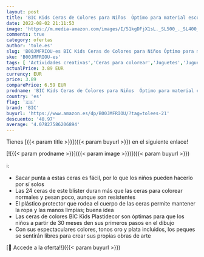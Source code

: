 ```yaml
---
layout: post
title: 'BIC Kids Ceras de Colores para Niños  Óptimo para material escolar Plastidecor  Colores Vivos Surtidos  Ideal para colorear  24 Ceras'
date: 2022-08-02 21:11:53
image: 'https://m.media-amazon.com/images/I/51kgDFjX1sL._SL500_._SL400_.jpg'
comments: true
category: ofertas
author: 'tole.es'
slug: 'B00JMFRIOU-es BIC Kids Ceras de Colores para Niños Óptimo para material...'
sku: 'B00JMFRIOU-es'
tags: [ 'Actividades creativas','Ceras para colorear','Juguetes','Juguetes y juegos','Material de escritura y dibujo para niños','bic','colorear','escolar','material','plastidecor','🇪🇸', ]
actualPrice: 3.89 EUR
currency: EUR
price: 3.89
comparePrice: 6.59 EUR
prodname: 'BIC Kids Ceras de Colores para Niños  Óptimo para material escolar Plastidecor  Colores Vivos Surtidos  Ideal para colorear  24 Ceras'
country: 'es'
flag: '🇪🇸'
brand: 'BIC'
buyurl: 'https://www.amazon.es/dp/B00JMFRIOU/?tag=tolees-21'
descuento: '40.97'
average: '4.07827586206894'
---
```


Tienes [{{< param title >}}]({{< param buyurl >}}) en el siguiente enlace!

[![{{< param prodname >}}]({{< param image >}})]({{< param buyurl >}})

ℹ️:

- Sacar punta a estas ceras es fácil, por lo que los niños pueden hacerlo por sí solos
- Las 24 ceras de este blíster duran más que las ceras para colorear normales y pesan poco, aunque son resistentes
- El plástico protector que rodea el cuerpo de las ceras permite mantener la ropa y las manos limpias; buena idea
- Las ceras de colores BIC Kids Plastidecor son óptimas para que los niños a partir de 30 meses den sus primeros pasos en el dibujo
- Con sus espectaculares colores, tonos oro y plata incluidos, los peques se sentirán libres para crear sus propias obras de arte

[🛒 Accede a la oferta!!]({{< param buyurl >}})
